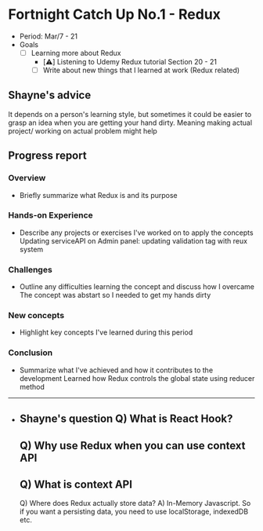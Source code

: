 # Fortnight Catch Up No.1 - Redux
- Period: Mar/7 - 21
- Goals
  - [ ] Learning more about Redux
    - [⚠️] Listening to Udemy Redux tutorial Section 20 - 21
    - [ ] Write about new things that I learned at work (Redux related)
       
## Shayne's advice
It depends on a person's learning style, but sometimes it could be easier to grasp an idea when you are getting your hand dirty. 
Meaning making actual project/ working on actual problem might help

## Progress report 
### Overview
- Briefly summarize what Redux is and its purpose
### Hands-on Experience
- Describe any projects or exercises I've worked on to apply the concepts
  Updating serviceAPI on Admin panel: updating validation tag with reux system
### Challenges
- Outline any difficulties learning the concept and discuss how I overcame
  The concept was abstart so I needed to get my hands dirty
### New concepts
- Highlight key concepts I've learned during this period
### Conclusion
- Summarize what I've achieved and how it contributes to the development
  Learned how Redux controls the global state using reducer method

---------------------------------
+ Shayne's question
  Q) What is React Hook?
  ----------------------
  Q) Why use Redux when you can use context API
  ----------------------
  Q) What is context API
  ---------------------
  Q) Where does Redux actually store data?
  A) In-Memory Javascript. So if you want a persisting data, you need to use localStorage, indexedDB etc. 
  
